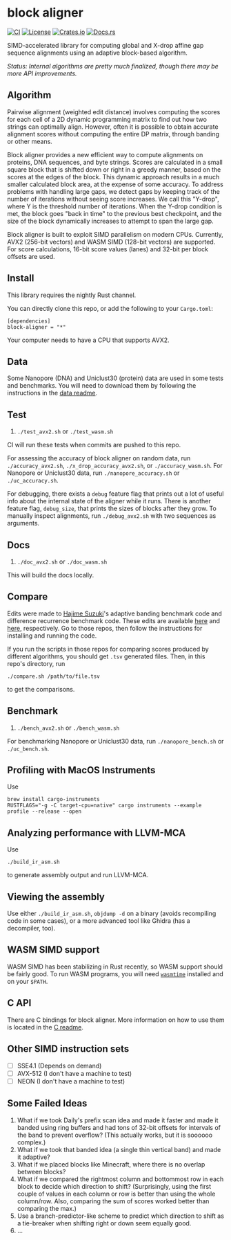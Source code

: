 # block aligner
[![CI](https://github.com/Daniel-Liu-c0deb0t/block-aligner/actions/workflows/ci.yaml/badge.svg)](https://github.com/Daniel-Liu-c0deb0t/block-aligner/actions/workflows/ci.yaml)
[![License](https://img.shields.io/github/license/Daniel-Liu-c0deb0t/block-aligner)](LICENSE)
[![Crates.io](https://img.shields.io/crates/v/block-aligner)](https://crates.io/crates/block_aligner)
[![Docs.rs](https://docs.rs/block-aligner/badge.svg)](https://docs.rs/block-aligner)

SIMD-accelerated library for computing global and X-drop affine gap sequence alignments using
an adaptive block-based algorithm.

*Status: Internal algorithms are pretty much finalized, though there may be more API
improvements.*

## Algorithm
Pairwise alignment (weighted edit distance) involves computing the scores for each cell of a
2D dynamic programming matrix to find out how two strings can optimally align.
However, often it is possible to obtain accurate alignment scores without computing
the entire DP matrix, through banding or other means.

Block aligner provides a new efficient way to compute alignments on proteins, DNA sequences,
and byte strings.
Scores are calculated in a small square block that is shifted down or right in a greedy
manner, based on the scores at the edges of the block.
This dynamic approach results in a much smaller calculated block area, at the expense of
some accuracy.
To address problems with handling large gaps, we detect gaps by keeping track of the number
of iterations without seeing score increases. We call this "Y-drop", where Y is the threshold
number of iterations.
When the Y-drop condition is met, the block goes "back in time" to the previous best
checkpoint, and the size of the block dynamically increases to attempt to span the large gap.

Block aligner is built to exploit SIMD parallelism on modern CPUs.
Currently, AVX2 (256-bit vectors) and WASM SIMD (128-bit vectors) are supported.
For score calculations, 16-bit score values (lanes) and 32-bit per block offsets are used.

## Install
This library requires the nightly Rust channel.

You can directly clone this repo, or add the following to your `Cargo.toml`:
```
[dependencies]
block-aligner = "*"
```
Your computer needs to have a CPU that supports AVX2.

## Data
Some Nanopore (DNA) and Uniclust30 (protein) data are used in some tests and benchmarks.
You will need to download them by following the instructions in the [data readme](data/README.md).

## Test
1. `./test_avx2.sh` or `./test_wasm.sh`

CI will run these tests when commits are pushed to this repo.

For assessing the accuracy of block aligner on random data, run `./accuracy_avx2.sh`,
`./x_drop_accuracy_avx2.sh`, or `./accuracy_wasm.sh`.
For Nanopore or Uniclust30 data, run `./nanopore_accuracy.sh` or `./uc_accuracy.sh`.

For debugging, there exists a `debug` feature flag that prints out a lot of
useful info about the internal state of the aligner while it runs.
There is another feature flag, `debug_size`, that prints the sizes of blocks after they grow.
To manually inspect alignments, run `./debug_avx2.sh` with two sequences as arguments.

## Docs
1. `./doc_avx2.sh` or `./doc_wasm.sh`

This will build the docs locally.

## Compare
Edits were made to [Hajime Suzuki](https://github.com/ocxtal)'s adaptive banding benchmark code
and difference recurrence benchmark code. These edits are available [here](https://github.com/Daniel-Liu-c0deb0t/adaptivebandbench)
and [here](https://github.com/Daniel-Liu-c0deb0t/diff-bench-paper), respectively.
Go to those repos, then follow the instructions for installing and running the code.

If you run the scripts in those repos for comparing scores produced by different algorithms,
you should get `.tsv` generated files. Then, in this repo's directory, run
```
./compare.sh /path/to/file.tsv
```
to get the comparisons.

## Benchmark
1. `./bench_avx2.sh` or `./bench_wasm.sh`

For benchmarking Nanopore or Uniclust30 data, run `./nanopore_bench.sh` or `./uc_bench.sh`.

## Profiling with MacOS Instruments
Use
```
brew install cargo-instruments
RUSTFLAGS="-g -C target-cpu=native" cargo instruments --example profile --release --open
```

## Analyzing performance with LLVM-MCA
Use
```
./build_ir_asm.sh
```
to generate assembly output and run LLVM-MCA.

## Viewing the assembly
Use either `./build_ir_asm.sh`, `objdump -d` on a binary (avoids recompiling code in
some cases), or a more advanced tool like Ghidra (has a decompiler, too).

## WASM SIMD support
WASM SIMD has been stabilizing in Rust recently, so WASM support should be fairly good.
To run WASM programs, you will need [`wasmtime`](https://github.com/bytecodealliance/wasmtime)
installed and on your `$PATH`.

## C API
There are C bindings for block aligner. More information on how to use them is located in
the [C readme](c/README.md).

## Other SIMD instruction sets
* [ ] SSE4.1 (Depends on demand)
* [ ] AVX-512 (I don't have a machine to test)
* [ ] NEON (I don't have a machine to test)

## Some Failed Ideas
1. What if we took Daily's prefix scan idea and made it faster and made it banded using
ring buffers and had tons of 32-bit offsets for intervals of the band to prevent overflow?
(This actually works, but it is soooooo complex.)
2. What if we took that banded idea (a single thin vertical band) and made it adaptive?
3. What if we placed blocks like Minecraft, where there is no overlap between blocks?
4. What if we compared the rightmost column and bottommost row in each block to decide
which direction to shift? (Surprisingly, using the first couple of values in each column
or row is better than using the whole column/row. Also, comparing the sum of scores worked
better than comparing the max.)
5. Use a branch-predictor-like scheme to predict which direction to shift as a tie-breaker
when shifting right or down seem equally good.
6. ...

